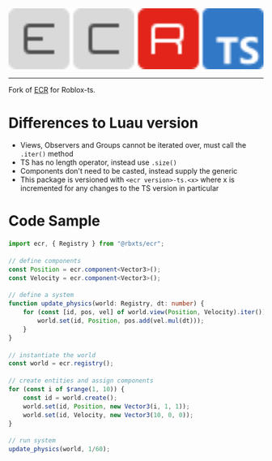 <div align="center">
	<img src="https://github.com/ReturnedTrue/ECR-ts/blob/master/images/logo.svg" width="600" alt="ECR-ts Logo">
</div>

___

Fork of [ECR](https://github.com/centau/ecr) for Roblox-ts.

# Differences to Luau version
- Views, Observers and Groups cannot be iterated over, must call the `.iter()` method
- TS has no length operator, instead use `.size()`
- Components don't need to be casted, instead supply the generic
- This package is versioned with `<ecr version>-ts.<x>` where x is incremented for any changes to the TS version in particular 

# Code Sample

```ts
import ecr, { Registry } from "@rbxts/ecr";

// define components
const Position = ecr.component<Vector3>();
const Velocity = ecr.component<Vector3>();

// define a system
function update_physics(world: Registry, dt: number) {
	for (const [id, pos, vel] of world.view(Position, Velocity).iter()) {
		world.set(id, Position, pos.add(vel.mul(dt)));
	}
}

// instantiate the world
const world = ecr.registry();

// create entities and assign components
for (const i of $range(1, 10)) {
	const id = world.create();
	world.set(id, Position, new Vector3(i, 1, 1));
	world.set(id, Velocity, new Vector3(10, 0, 0));
}

// run system
update_physics(world, 1/60);

```